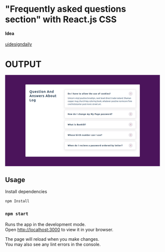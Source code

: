 # "Frequently asked questions section" with React.js CSS

#### Idea

[uidesigndaily](https://uidesigndaily.com/posts/sketch-accordion-website-day-1175)

# OUTPUT

![OUTPUT!](https://github.com/usama-DVLPR/Frequently-asked-questions-section/blob/master/output/Screenshot%20from%202022-11-06%2012-35-31.png)

## Usage

Install dependencies

```
npm Install
```

### `npm start`

Runs the app in the development mode.\
Open [http://localhost:3000](http://localhost:3000) to view it in your browser.

The page will reload when you make changes.\
You may also see any lint errors in the console.
